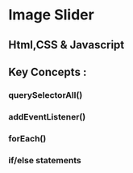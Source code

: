 # Image Slider
## Html,CSS & Javascript
## Key Concepts :
### querySelectorAll()
### addEventListener()
### forEach()
### if/else statements
